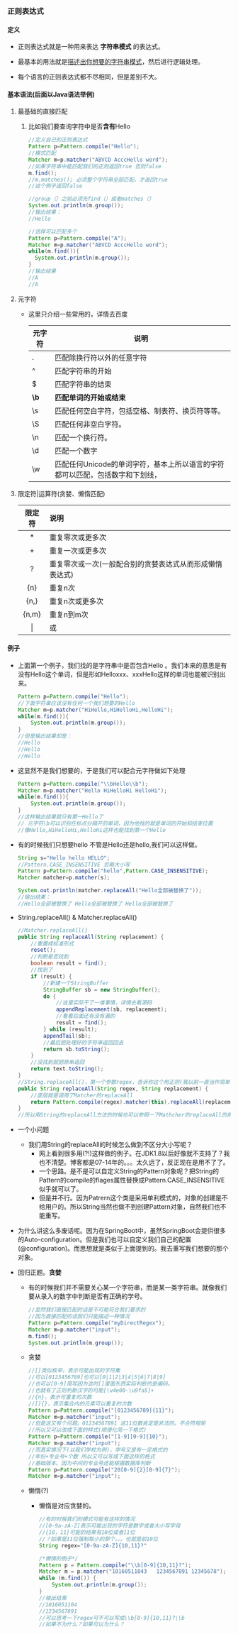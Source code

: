 ### 正则表达式

#### 定义

- 正则表达式就是一种用来表达 **字符串模式** 的表达式。
- 最基本的用法就是<u>描述出你想要的字符串模式</u>，然后进行逻辑处理。

- 每个语言的正则表达式都不尽相同，但是差别不大。

#### 基本语法(后面以Java语法举例)

1. 最基础的直接匹配

   1. 比如我们要查询字符中是否**含有**Hello

      ```java
      //定义自己的正则表达式
      Pattern p=Pattern.compile("Hello");
      //模式匹配
      Matcher m=p.matcher("ABVCD AcccHello word");
      //如果字符串中能匹配我们的正则返回true 否则false
      m.find();
      //m.matches(); 必须整个字符串全部匹配，才返回true
      //这个例子返回false
      
      //group（）之前必须先find（）或者matches（）
      System.out.println(m.group());
      //输出结果：
      //Hello
      ```

      ```java
      //这样可以匹配多个
      Pattern p=Pattern.compile("A");
      Matcher m=p.matcher("ABVCD AcccHello word");
      while(m.find()){
      	System.out.println(m.group());
      }
      //输出结果
      //A
      //A
      
      
      ```

2. 元字符

   - 这里只介绍一些常用的，详情去百度

     | 元字符 | 说明                                                         |
     | ------ | ------------------------------------------------------------ |
     | .      | 匹配除换行符以外的任意字符                                   |
     | ^      | 匹配字符串的开始                                             |
     | $      | 匹配字符串的结束                                             |
     | **\b** | **匹配单词的开始或结束**                                     |
     | \s     | 匹配任何空白字符，包括空格、制表符、换页符等等。             |
     | \S     | 匹配任何非空白字符。                                         |
     | \n     | 匹配一个换行符。                                             |
     | \d     | 匹配一个数字                                                 |
     | \w     | 匹配任何Unicode的单词字符，基本上所以语言的字符都可以匹配，包括数字和下划线， |

3. 限定符|运算符(贪婪、懒惰匹配)

   | 限定符 | 说明                                                     |
   | :----: | :------------------------------------------------------- |
   |   *    | 重复零次或更多次                                         |
   |   +    | 重复一次或更多次                                         |
   |   ?    | 重复零次或一次(一般配合别的贪婪表达式从而形成懒惰表达式) |
   |  {n}   | 重复n次                                                  |
   |  {n,}  | 重复n次或更多次                                          |
   | {n,m}  | 重复n到m次                                               |
   |   \|   | 或                                                       |

#### 例子

- 上面第一个例子，我们找的是字符串中是否包含Hello 。我们本来的意思是有没有Hello这个单词，但是形如Helloxxx、xxxHello这样的单词也能被识别出来。

  ```java
  Pattern p=Pattern.compile("Hello");
  //下面字符串应该没有任何一个我们想要的Hello
  Matcher m=p.matcher("HiHello,HiHelloHi,HelloHi");
  while(m.find()){
      System.out.println(m.group());
  }
  //但是输出结果却是：
  //Hello
  //Hello
  //Hello
  ```

- 这显然不是我们想要的，于是我们可以配合元字符做如下处理

  ```java
  Pattern p=Pattern.compile("\\bHello\\b");
  Matcher m=p.matcher("Hello HiHelloHi HelloHi");
  while(m.find()){
      System.out.println(m.group());
  }
  //这样输出结果就只有第一Hello了
  // 元字符\b可以识别任标点分隔开的单词，因为他找的就是单词的开始和结束位置
  //像Hello,HiHelloHi,HelloHi这样也能找到第一个Hello
  ```

- 有的时候我们只想要hello 不管是Hello还是hello,我们可以这样做。

  ```java
  String s="Hello hello HELLO";
  //Pattern.CASE_INSENSITIVE 忽略大小写
  Pattern p=Pattern.compile("hello",Pattern.CASE_INSENSITIVE);
  Matcher matcher=p.matcher(s);
  
  System.out.println(matcher.replaceAll("Hello全部被替换了"));
  //输出结果：
  //Hello全部被替换了 Hello全部被替换了 Hello全部被替换了 
  ```

- String.replaceAll() & Matcher.replaceAll()

  ```java
  //Matcher.replaceAll()
  public String replaceAll(String replacement) {
      //重置成标准形式
      reset();
      //判断是否找到
      boolean result = find();
      //找到了
      if (result) {
          //新建一个StringBuffer
          StringBuffer sb = new StringBuffer();
          do {
              //这里实际干了一堆事情，详情去看源码
              appendReplacement(sb, replacement);
              //看看后面还有没有漏的
              result = find();
          } while (result);
          appendTail(sb);
          //最后把处理好的字符串返回回去
          return sb.toString();
      }
      //没找到就把原串返回
      return text.toString();
  }
  //String.replaceAll()，第一个参数regex，告诉你这个用正则(我以前一直当作简单字符串处理的。。。)
  public String replaceAll(String regex, String replacement) {
      //底层就是调用了Matcher的replaceAll
      return Pattern.compile(regex).matcher(this).replaceAll(replacement);
  }
  //所以用String的replaceAll方法的时候也可以参照一下Mathcher的replaceAll的用法
  ```

- 一个小问题

  - 我们用String的replaceAll的时候怎么做到不区分大小写呢？
    - 网上看到很多用(?!)这样做的例子。在JDK1.8以后好像就不支持了？我也不清楚。博客都是07-14年的。。。太久远了，反正现在是用不了了。
    - 一个思路。是不是可以自定义String的Pattern对象呢？把String的Pattern的compile的flages属性替换成Pattern.CASE_INSENSITIVE似乎就可以了。
    - 但是并不行。因为Patrern这个类是采用单利模式的，对象的创建是不给用户的。所以String当然也做不到创建Pattern对象，自然我们也不能重写。

- 为什么讲这么多废话呢。因为在SpringBoot中，虽然SpringBoot会提供很多的Auto-configuration。但是我们也可以自定义我们自己的配置(@configuration)。而思想就是类似于上面提到的。我去重写我们想要的那个对象。

- 回归正题。**贪婪**

  - 有的时候我们并不需要关心某一个字符串，而是某一类字符串。就像我们要从录入的数字中判断是否有正确的学号。

    ```java
    //显然我们直接匹配的话是不可能符合我们要求的
    //因为直接匹配的话我们只能描述一种情况
    Pattern p=Pattern.compile("myDirectRegex");
    Matcher m=p.matcher("input");
    m.find();
    System.out.println(m.group());
    ```

  - 贪婪

    ```java
    //[]类似枚举，表示可能出现的字符集
    //可以[0123456789]也可以[0|1|2|3|4|5|6|7|8|9]
    //也可以[0-9]简写因为这时[]里面东西实际判断的是编码。
    //也就有了正则判断汉字的可能[\u4e00-\u9fa5]+
    //{n}，表示可重复的次数
    //[]{}，表示集合内的元素可以重复的次数
    Pattern p=Pattern.compile("[0123456789]{11}");
    Matcher m=p.matcher("input");
    //但是这又有个问题。01234567891 这11位数肯定是非法的。不合符规矩
    //所以又可以改成下面的样式(顺便化简一下格式)
    Pattern p=Pattern.compile("[1-9][0-9]{10}");
    Matcher m=p.matcher("input");
    //而真实情况下(以我们学校为例)，学号又是有一定格式的
    //年份+专业号+个数 所以又可以写成下面这样的格式
    //基础版本。因为中间的专业号还能根据数据库判断
    Pattern p=Pattern.compile("20[0-9]{2}[0-9]{7}");
    Matcher m=p.matcher("input");
    ```

  - 懒惰(?)

    - 懒惰是对应贪婪的。

      ```java
      //有的时候我们的模式可能有这样的情况
      //[0-9a-zA-Z]表示可能出现的字符是数字或者大小写字母
      //{10，11}可能的结果有10位或者11位
      //？如果是11位强制取小的那个。。。也就是前10位
      String regex="[0-9a-zA-Z]{10,11}?"
      ```

      ```java
      /*懒惰的例子*/
      Pattern p = Pattern.compile("\\b[0-9]{10,11}?");
      Matcher m = p.matcher("10160511043   1234567891 12345678");
      while (m.find()) {
          System.out.println(m.group());
      }
      //输出结果
      //1016051104
      //1234567891
      //可以思考一下regex可不可以写成\\b[0-9]{10,11}?\\b
      //如果不为什么？如果可以为什么？
      ```

      
